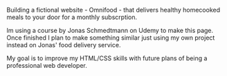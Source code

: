 Building a fictional website - Omnifood - that delivers healthy homecooked meals to your door for a monthly subscrption.

Im using a course by Jonas Schmedtmann on Udemy to make this page. Once finished I plan to make something similar just using my own project instead on Jonas' food delivery service.

My goal is to improve my HTML/CSS skills with future plans of being a professional web developer.

